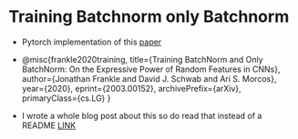 # Training Batchnorm only Batchnorm

- Pytorch implementation of this [paper](https://arxiv.org/abs/2003.00152) 

- @misc{frankle2020training,
      title={Training BatchNorm and Only BatchNorm: On the Expressive Power of Random Features in CNNs}, 
      author={Jonathan Frankle and David J. Schwab and Ari S. Morcos},
      year={2020},
      eprint={2003.00152},
      archivePrefix={arXiv},
      primaryClass={cs.LG}
}


- I wrote a whole blog post about this so do read that instead of a README 
[LINK](https://medium.com/datadriveninvestor/taking-batchnorm-for-granted-a672effbc2ad)
